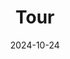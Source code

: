---
title: "Tour"
date: 2024-10-24
type: landing

# Top: Visual slider (quick hits)
sections:
  - block: slider
    content:
      slides:
        - title: "From Field to Inference"
          content: "Collecting, curating, and modeling ecological data across scales."
          align: center
          background:
            image:
              filename: tour-field.jpg      # <-- add to assets/media/
              filters: { brightness: 0.7 }
            position: center
            color: "#333"
        - title: "Science for Management"
          content: "Quantitative results that inform conservation, restoration, and policy."
          align: left
          background:
            image:
              filename: tour-management.jpg  # <-- add to assets/media/
              filters: { brightness: 0.65 }
            position: center
            color: "#222"
        - title: "Human–Natural Systems"
          content: "Integrating people and ecosystems to understand real-world dynamics."
          align: right
          background:
            image:
              filename: tour-chans.jpg       # <-- add to assets/media/
              filters: { brightness: 0.65 }
            position: center
            color: "#222"
        - title: "Mentorship in Action"
          content: "Training students in rigorous fieldwork and modern analytics."
          align: center
          background:
            image:
              filename: tour-mentorship.jpg  # <-- add to assets/media/
              filters: { brightness: 0.65 }
            position: center
            color: "#222"
    design:
      slide_height: ""     # auto height
      is_fullscreen: true
      loop: false
      interval: 2500

  # Middle: 4 pillars as visual cards
  - block: features
    content:
      title: "What You'll See"
      items:
        - icon: activity
          icon_pack: lucide
          title: "Field → Data → Decisions"
          text: "From sampling plans and QA/QC to tidy data pipelines that drive management."
        - icon: line-chart
          icon_pack: lucide
          title: "Quantitative Ecology"
          text: "Statistical modeling, forecasting, and decision-support tools."
        - icon: users
          icon_pack: lucide
          title: "CHANS Perspective"
          text: "Coupled human–natural systems as the default lens for aquatic science."
        - icon: graduation-cap
          icon_pack: fas
          title: "Mentorship"
          text: "Hands-on field skills, reproducible analysis, and clear communication."
    design:
      columns: "2"   # cards per row (auto-wrap)

  # Impact banner (one distilled line)
  - block: cta
    content:
      title: "Impact"
      text: "We connect rigorous science with management, restoration, and communities to safeguard aquatic ecosystems."
      cta: "Explore Research"
      cta_url: "/publications/"
      cta_alt: "Meet the Team"
      cta_alt_url: "/people/"
    design:
      background:
        image:
          filename: tour-impact.jpg          # <-- add to assets/media/
          filters: { brightness: 0.55 }
        color: "#111"
        text_color_light: true
---